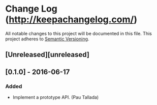 # Change Log (http://keepachangelog.com/)
All notable changes to this project will be documented in this file.
This project adheres to [Semantic Versioning](http://semver.org/).


## [Unreleased][unreleased]


## [0.1.0] - 2016-06-17
### Added
- Implement a prototype API. (Pau Tallada)
